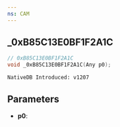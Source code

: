 ```yaml
---
ns: CAM
---
```

## _0xB85C13E0BF1F2A1C

```c
// 0xB85C13E0BF1F2A1C
void _0xB85C13E0BF1F2A1C(Any p0);
```

```
NativeDB Introduced: v1207
```

## Parameters
* **p0**:
